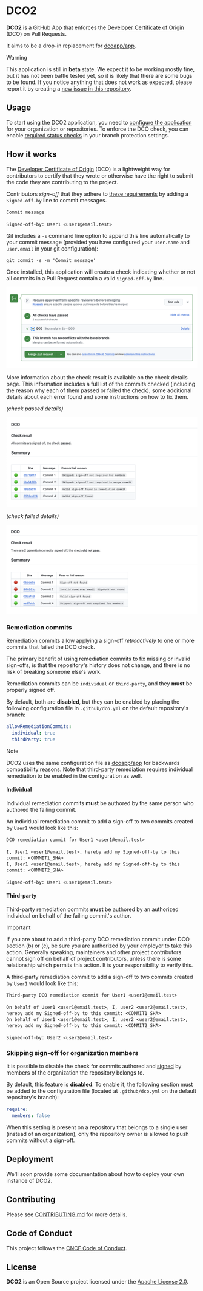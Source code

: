 # DCO2

**DCO2** is a GitHub App that enforces the [Developer Certificate of Origin](https://developercertificate.org/) (DCO) on Pull Requests.

It aims to be a drop-in replacement for [dcoapp/app](https://github.com/dcoapp/app).

> [!WARNING]
> This application is still in **beta** state. We expect it to be working mostly fine, but it has not been battle tested yet, so it is likely that there are some bugs to be found. If you notice anything that does not work as expected, please report it by creating a [new issue in this repository](https://github.com/cncf/dco2/issues/new).

## Usage

To start using the DCO2 application, you need to [configure the application](https://github.com/apps/dco-2) for your organization or repositories. To enforce the DCO check, you can enable [required status checks](https://docs.github.com/en/repositories/configuring-branches-and-merges-in-your-repository/managing-protected-branches/about-protected-branches) in your branch protection settings.

## How it works

The [Developer Certificate of Origin](https://developercertificate.org) (DCO) is a lightweight way for contributors to certify that they wrote or otherwise have the right to submit the code they are contributing to the project.

Contributors *sign-off* that they adhere to [these requirements](https://developercertificate.org) by adding a `Signed-off-by` line to commit messages.

```text
Commit message

Signed-off-by: User1 <user1@email.test>
```

Git includes a `-s` command line option to append this line automatically to your commit message (provided you have configured your `user.name` and `user.email` in your git configuration):

```text
git commit -s -m 'Commit message'
```

Once installed, this application will create a check indicating whether or not all commits in a Pull Request contain a valid `Signed-off-by` line.

![check-passed](docs/screenshots/check-passed.png)

More information about the check result is available on the check details page. This information includes a full list of the commits checked (including the reason why each of them passed or failed the check), some additional details about each error found and some instructions on how to fix them.

*(check passed details)*

![check-passed-details](docs/screenshots/check-passed-details.png)

*(check failed details)*

![check-failed-details](docs/screenshots/check-failed-details.png)

### Remediation commits

Remediation commits allow applying a sign-off *retroactively* to one or more commits that failed the DCO check.

The primary benefit of using remediation commits to fix missing or invalid sign-offs, is that the repository's history does not change, and there is no risk of breaking someone else's work.

Remediation commits can be `individual` or `third-party`, and they **must** be properly signed off.

By default, both are **disabled**, but they can be enabled by placing the following configuration file in `.github/dco.yml` on the default repository's branch:

```yaml
allowRemediationCommits:
  individual: true
  thirdParty: true
```

> [!NOTE]
> DCO2 uses the same configuration file as [dcoapp/app](https://github.com/dcoapp/app) for backwards compatibility reasons. Note that third-party remediation requires individual remediation to be enabled in the configuration as well.

#### Individual

Individual remediation commits **must** be authored by the same person who authored the failing commit.

An individual remediation commit to add a sign-off to two commits created by `User1` would look like this:

```text
DCO remediation commit for User1 <user1@email.test>

I, User1 <user1@email.test>, hereby add my Signed-off-by to this commit: <COMMIT1_SHA>
I, User1 <user1@email.test>, hereby add my Signed-off-by to this commit: <COMMIT2_SHA>

Signed-off-by: User1 <user1@email.test>
```

#### Third-party

Third-party remediation commits **must** be authored by an authorized individual on behalf of the failing commit's author.

> [!IMPORTANT]
> If you are about to add a third-party DCO remediation commit under DCO section (b) or (c), be sure you are authorized by your employer to take this action. Generally speaking, maintainers and other project contributors cannot sign off on behalf of project contributors, unless there is some relationship which permits this action. It is your responsibility to verify this.

A third-party remediation commit to add a sign-off to two commits created by `User1` would look like this:

```text
Third-party DCO remediation commit for User1 <user1@email.test>

On behalf of User1 <user1@email.test>, I, user2 <user2@email.test>, hereby add my Signed-off-by to this commit: <COMMIT1_SHA>
On behalf of User1 <user1@email.test>, I, user2 <user2@email.test>, hereby add my Signed-off-by to this commit: <COMMIT2_SHA>

Signed-off-by: User2 <user2@email.test>
```

### Skipping sign-off for organization members

It is possible to disable the check for commits authored and [signed](https://help.github.com/articles/signing-commits-using-gpg/) by members of the organization the repository belongs to.

By default, this feature is **disabled**. To enable it, the following section must be added to the configuration file (located at `.github/dco.yml` on the default repository's branch):

```yaml
require:
  members: false
```

When this setting is present on a repository that belongs to a single user (instead of an organization), only the repository owner is allowed to push commits without a sign-off.

## Deployment

We'll soon provide some documentation about how to deploy your own instance of DCO2.

## Contributing

Please see [CONTRIBUTING.md](./CONTRIBUTING.md) for more details.

## Code of Conduct

This project follows the [CNCF Code of Conduct](https://github.com/cncf/foundation/blob/master/code-of-conduct.md).

## License

**DCO2** is an Open Source project licensed under the [Apache License 2.0](https://www.apache.org/licenses/LICENSE-2.0).

